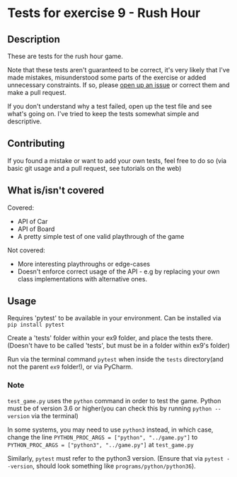 # Tests for exercise 9 - Rush Hour

## Description

These are tests for the rush hour game.

Note that these tests aren't guaranteed to be correct, it's very likely that I've
made mistakes, misunderstood some parts of the exercise or added unnecessary
constraints. If so, please 
[open up an issue](https://github.cs.huji.ac.il/danielkerbel/intro2cs1_ex9_tests/issues)
or correct them and make a pull request.

If you don't understand why a test failed, open up the test file and see what's
going on. I've tried to keep the tests somewhat simple and descriptive.

## Contributing
If you found a mistake or want to add your own tests, feel free to do so (via basic git usage
and a pull request, see tutorials on the web)


## What is/isn't covered
Covered:
* API of Car
* API of Board
* A pretty simple test of one valid playthrough of the game

Not covered:
* More interesting playthroughs or edge-cases
* Doesn't enforce correct usage of the API - e.g by replacing your own class
  implementations with alternative ones.
  
## Usage

Requires 'pytest' to be available in your environment. Can be installed via `pip install pytest`

Create a 'tests' folder within your ex9 folder, and place the tests there.
(Doesn't have to be called 'tests', but must be in a folder within ex9's folder)

Run via the terminal command `pytest` when inside the `tests` directory(and not the parent `ex9` folder!),
or via PyCharm.

### Note
`test_game.py` uses the `python` command in order to test the game.
Python must be of version 3.6 or higher(you can check this by running
 `python --version` via the terminal)

In some systems, you may need to use `python3` instead, in which case,
change the line `PYTHON_PROC_ARGS = ["python", "../game.py"]` to `PYTHON_PROC_ARGS = ["python3", "../game.py"]`
at `test_game.py`

Similarly, `pytest` must refer to the python3 version. (Ensure that via
`pytest --version`, should look something like `programs/python/python36`).